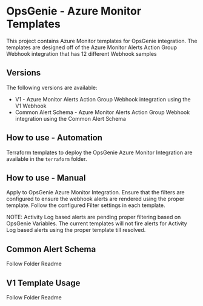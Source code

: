 # OpsGenie - Azure Monitor Templates

This project contains Azure Monitor templates for OpsGenie integration. The templates are designed off of the Azure Monitor Alerts Action Group Webhook integration that has 12 different Webhook samples

## Versions

The following versions are available:
  * V1 - Azure Monitor Alerts Action Group Webhook integration using the V1 Webhook
  * Common Alert Schema - Azure Monitor Alerts Action Group Webhook integration using the Common Alert Schema

## How to use - Automation

Terraform templates to deploy the OpsGenie Azure Monitor Integration are available in the `terraform` folder.

## How to use - Manual

Apply to OpsGenie Azure Monitor Integration. Ensure that the filters are configured to ensure the webhook alerts are rendered using the proper template. Follow the configured Filter settings in each template.

NOTE: Activity Log based alerts are pending proper filtering based on OpsGenie Variables. The current templates will not fire alerts for Activity Log based alerts using the proper template till resolved.

## Common Alert Schema

Follow Folder Readme

## V1 Template Usage

Follow Folder Readme
